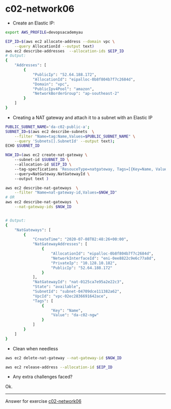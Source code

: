 # c02-network06


- Create an Elastic IP:
```bash
export AWS_PROFILE=devopsacademyau

EIP_ID=$(aws ec2 allocate-address --domain vpc \
    --query AllocationId --output text)
aws ec2 describe-addresses  --allocation-ids $EIP_ID
# Output:
{
    "Addresses": [
        {
            "PublicIp": "52.64.188.172",
            "AllocationId": "eipalloc-0b8f804b7f7c2684d",
            "Domain": "vpc",
            "PublicIpv4Pool": "amazon",
            "NetworkBorderGroup": "ap-southeast-2"
        }
    ]
}


```
- Creating a NAT gateway and attach it to a subnet with an Elastic IP
```bash
PUBLIC_SUBNET_NAME='da-c02-public-a';
SUBNET_ID=$(aws ec2 describe-subnets  \
    --filter "Name=tag:Name,Values=$PUBLIC_SUBNET_NAME" \
    --query 'Subnets[].SubnetId' --output text);
ECHO $SUBNET_ID

NGW_ID=(aws ec2 create-nat-gateway \
    --subnet-id $SUBNET_ID \
    --allocation-id $EIP_ID \
    --tag-specfications 'ResouceType=natgateway, Tags=[{Key=Name, Value=da-c02-ngw}] ' \
    --query=NatGateway.NatGatewayId \
    --output text )

aws ec2 describe-nat-gateways  \
    --filter "Name=nat-gateway-id,Values=$NGW_ID"
# OR 
aws ec2 describe-nat-gateways  \
    --nat-gateway-ids $NGW_ID


# Output:
{
    "NatGateways": [
        {
            "CreateTime": "2020-07-08T02:48:26+00:00",
            "NatGatewayAddresses": [
                {
                    "AllocationId": "eipalloc-0b8f804b7f7c2684d",
                    "NetworkInterfaceId": "eni-0ee8822c9e6c77a8d",
                    "PrivateIp": "10.128.10.182",
                    "PublicIp": "52.64.188.172"
                }
            ],
            "NatGatewayId": "nat-0125ca7e95a2e22c3",
            "State": "available",
            "SubnetId": "subnet-04709dce111382a62",
            "VpcId": "vpc-02ec2836691642ace",
            "Tags": [
                {
                    "Key": "Name",
                    "Value": "da-c02-ngw"
                }
            ]
        }
    ]
}


```
- Clean when needless
```bash
aws ec2 delete-nat-gateway --nat-gateway-id $NGW_ID

aws ec2 release-address --allocation-id $EIP_ID
```

- Any extra challenges faced?

Ok.

<!-- Don't change anything below this point-->
***
Answer for exercise [c02-network06](https://github.com/devopsacademyau/academy/blob/893381c6f0b69434d9e8597d3d4b1c17f9bc1371/classes/02class/exercises/c02-network06/README.md)